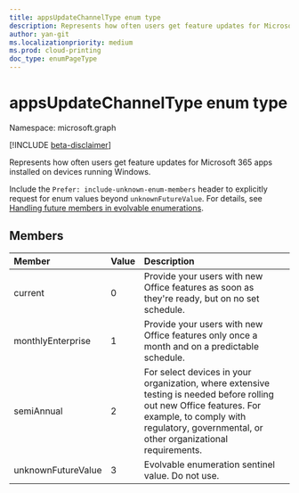 ```yaml
---
title: appsUpdateChannelType enum type
description: Represents how often users get feature updates for Microsoft 365 apps installed on devices running Windows.
author: yan-git
ms.localizationpriority: medium
ms.prod: cloud-printing
doc_type: enumPageType
---
```


# appsUpdateChannelType enum type

Namespace: microsoft.graph

[!INCLUDE [beta-disclaimer](../../includes/beta-disclaimer.md)]

Represents how often users get feature updates for Microsoft 365 apps installed on devices running Windows.

Include the `Prefer: include-unknown-enum-members` header to explicitly request for enum values beyond `unknownFutureValue`. For details, see
[Handling future members in evolvable enumerations](/graph/best-practices-concept#handling-future-members-in-evolvable-enumerations).

## Members

|Member|Value|Description|
|:---|:---|:---|
|current|0| Provide your users with new Office features as soon as they're ready, but on no set schedule. |
|monthlyEnterprise|1| Provide your users with new Office features only once a month and on a predictable schedule. |
|semiAnnual|2| For select devices in your organization, where extensive testing is needed before rolling out new Office features. For example, to comply with regulatory, governmental, or other organizational requirements. |
|unknownFutureValue|3| Evolvable enumeration sentinel value. Do not use. |

